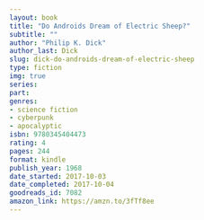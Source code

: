 ```yaml
---
layout: book
title: "Do Androids Dream of Electric Sheep?"
subtitle: ""
author: "Philip K. Dick"
author_last: Dick
slug: dick-do-androids-dream-of-electric-sheep
type: fiction
img: true
series: 
part: 
genres:
- science fiction
- cyberpunk
- apocalyptic
isbn: 9780345404473
rating: 4
pages: 244
format: kindle
publish_year: 1968
date_started: 2017-10-03
date_completed: 2017-10-04
goodreads_id: 7082
amazon_link: https://amzn.to/3fTf8ee
---
```

